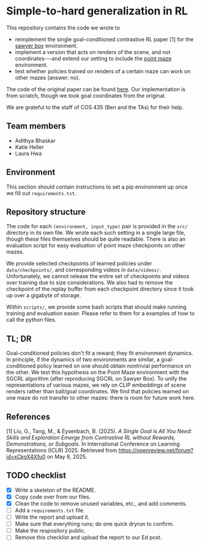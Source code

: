 # Simple-to-hard generalization in RL

This repository contains the code we wrote to 
- reimplement the single goal-conditioned contrastive RL paper [1] for the [sawyer box](https://github.com/Farama-Foundation/Metaworld) environment. 
- implement a version that acts on renders of the scene, and not coordinates---and extend our setting to include the [point maze](https://robotics.farama.org/envs/maze/point_maze/) environment.
- test whether policies trained on renders of a certain maze can work on other mazes (answer: no).

The code of the original paper can be found [here](https://github.com/graliuce/sgcrl). Our implementation is from scratch, though we took goal coordinates from the original.

We are grateful to the staff of COS 435 (Ben and the TAs) for their help.

## Team members
- Adithya Bhaskar
- Katie Heller
- Laura Hwa

## Environment

This section should contain instructions to set a pip environment up once we fill out `requirements.txt`.

## Repository structure
The code for each `(environment, input_type)` pair is provided in the `src/` directory in its own file. 
We wrote each such setting in a single large file, though these files themselves should be quite readable.
There is also an evaluation script for easy evaluation of point maze checkpoints on other mazes.

We provide selected checkpoints of learned policies under `data/checkpoints/`, and corresponding videos in `data/videos/`. 
Unfortunately, we cannot release the entire set of checkpoints and videos over training due to size considerations. 
We also had to remove the checkpoint of the replay buffer from each checkpoint directory since it took up over a gigabyte of storage.

Within `scripts/`, we provide some bash scripts that should make running training and evaluation easier. Please refer to them for a examples of how to call the python files.

## TL; DR 
Goal-conditioned policies don't fit a reward; they fit environment dynamics. 
In principle, if the dynamics of two environments are similar, a goal-conditioned policy learned on one should obtain nontrivial performance on the other.
We test this hypothesis on the Point Maze environment with the SGCRL algorithm (after reproducing SGCRL on Sawyer Box).
To unify the representations of various mazes, we rely on CLIP embeddings of scene renders rather than ball/goal coordinates.
We find that policies learned on one maze do not transfer to other mazes: there is room for future work here.

## References

[1] Liu, G., Tang, M., & Eysenbach, B. (2025). *A Single Goal is All You Need: Skills and Exploration Emerge from Contrastive RL without Rewards, Demonstrations, or Subgoals*. In International Conference on Learning Representations (ICLR) 2025. Retrieved from https://openreview.net/forum?id=xCkgX4Xfu0 on May 8, 2025.

## TODO checklist

- [X] Write a skeleton of the README.
- [X] Copy code over from our files.
- [X] Clean the code to remove unused variables, etc., and add comments.
- [ ] Add a `requirements.txt` file.
- [ ] Write the report and upload it.
- [ ] Make sure that everything runs; do one quick dryrun to confirm.
- [ ] Make the respository public.
- [ ] Remove this checklist and upload the report to our Ed post.